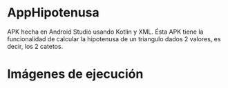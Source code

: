 # AppHipotenusa
 APK hecha en Android Studio usando Kotlin y XML. Ésta APK tiene la funcionalidad de calcular la hipotenusa 
 de un triangulo dados 2 valores, es decir, los 2 catetos.
 
 # Imágenes de ejecución
 
